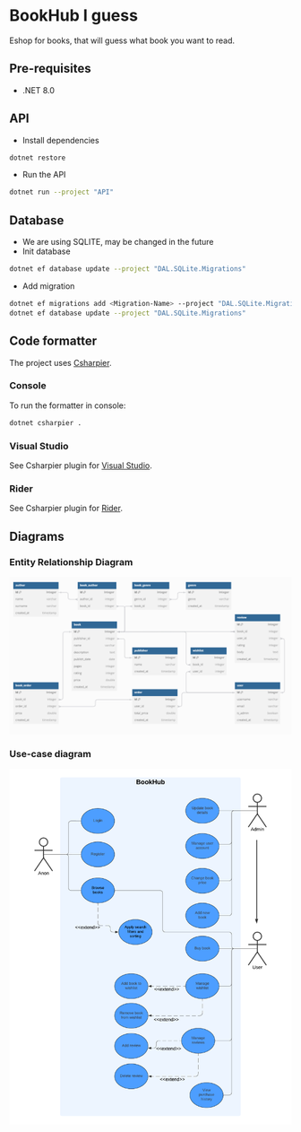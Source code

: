 # BookHub I guess
Eshop for books, that will guess what book you want to read.

## Pre-requisites
- .NET 8.0

## API
- Install dependencies
```sh
dotnet restore
```
- Run the API
```sh
dotnet run --project "API"
```

## Database
- We are using SQLITE, may be changed in the future
- Init database
```sh
dotnet ef database update --project "DAL.SQLite.Migrations"
```
- Add migration
```sh
dotnet ef migrations add <Migration-Name> --project "DAL.SQLite.Migrations"
dotnet ef database update --project "DAL.SQLite.Migrations"
```

## Code formatter
The project uses [Csharpier](https://csharpier.com/docs/About).

### Console
To run the formatter in console:
```sh
dotnet csharpier .
```

### Visual Studio
See Csharpier plugin for [Visual Studio](https://marketplace.visualstudio.com/items?itemName=csharpier.CSharpier).

### Rider
See Csharpier plugin for [Rider](https://plugins.jetbrains.com/plugin/18243-csharpier).

## Diagrams
### Entity Relationship Diagram
![ERD](docs/ERD.png)

### Use-case diagram
![UseCaseDiagram](docs/use-case-diagram.png)
